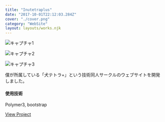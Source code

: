 ```yaml
---
title: "Inutetraplus"
date: "2017-10-01T22:12:03.284Z"
cover: "./cover.png"
category: "WebSite"
layout: layouts/works.njk
---
```


![キャプチャ1](./cover.png)

![キャプチャ2](./cover2.jpg)

![キャプチャ3](./cover3.jpg)

僕が所属している「犬テトラ+」という技術同人サークルのウェブサイトを開発しました。

#### 使用技術
Polymer3, bootstrap

[View Project](https://inutetraplus.netlify.com/)
